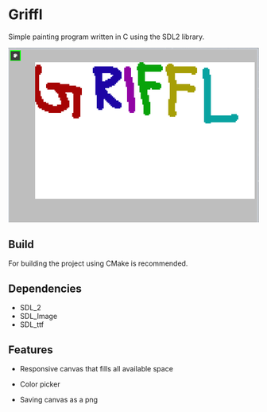 # Griffl

Simple painting program written in C using the SDL2 library.

![Canvas](images/Canvas.png)

## Build

For building the project using CMake is recommended.

## Dependencies

* SDL_2
* SDL_Image
* SDL_ttf

## Features

* Responsive canvas that fills all available space
+ Color picker
* Saving canvas as a png
